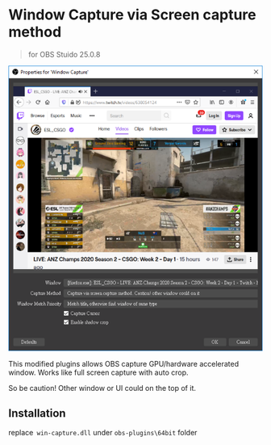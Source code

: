 Window Capture via Screen capture method 
==========================================
> for OBS Stuido 25.0.8 

![image](https://github.com/youcantgetme/OBS_plugins_mod/blob/master/win-capture/ui.png)


This modified plugins allows OBS capture GPU/hardware accelerated window.
Works like full screen capture with auto crop.

So be caution! Other window or UI could on the top of it.

## Installation 
replace` win-capture.dll` under `obs-plugins\64bit` folder
